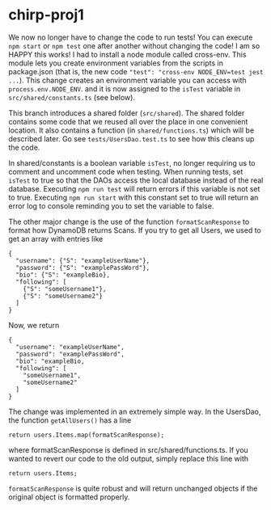 # chirp-proj1

We now no longer have to change the code to run tests! You can execute ```npm start``` or ```npm test``` one after another without changing the code! I am so HAPPY this works! I had to install a node module called cross-env. This module lets you create environment variables from the scripts in package.json (that is, the new code ```"test": "cross-env NODE_ENV=test jest ...```). This change creates an environment variable you can access with ```process.env.NODE_ENV```. and it is now assigned to the ```isTest``` variable in ```src/shared/constants.ts``` (see below).

This branch introduces a shared folder (```src/shared```). The shared folder contains some code that we reused all over the place in one convenient location. It also contains a function (in ```shared/functions.ts```) which will be described later. Go see ```tests/UsersDao.test.ts``` to see how this cleans up the code.

In shared/constants is a boolean variable ```isTest```, no longer requiring us to comment and uncomment code when testing. When running tests, set ```isTest``` to true so that the DAOs access the local database instead of the real database. Executing ```npm run test``` will return errors if this variable is not set to true. Executing ```npm run start``` with this constant set to true will return an error log to console reminding you to set the variable to false.

The other major change is the use of the function ```formatScanResponse``` to format how DynamoDB returns Scans. If you try to get all Users, we used to get an array with entries like
```
{
  "username": {"S": "exampleUserName"},
  "password": {"S": "examplePassWord"},
  "bio": {"S": "exampleBio},
  "following": [
    {"S": "someUsername1"},
    {"S": "someUsername2"}
  ]
}
```
Now, we return
```
{
  "username": "exampleUserName",
  "password": "examplePassWord",
  "bio": "exampleBio,
  "following": [
    "someUsername1",
    "someUsername2"
  ]
}
```

The change was implemented in an extremely simple way. In the UsersDao, the function ```getAllUsers()``` has a line
```
return users.Items.map(formatScanResponse);
```
where formatScanResponse is defined in src/shared/functions.ts. If you wanted to revert our code to the old output, simply replace this line with
```
return users.Items;
```

```formatScanResponse``` is quite robust and will return unchanged objects if the original object is formatted properly.
